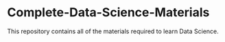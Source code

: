 # Complete-Data-Science-Materials
This repository contains all of the materials required to learn Data Science.
